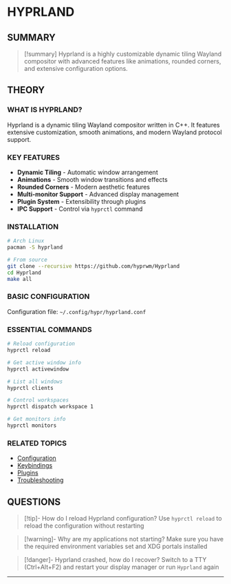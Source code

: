 # HYPRLAND

## SUMMARY
> [!summary]
> Hyprland is a highly customizable dynamic tiling Wayland compositor with advanced features like animations, rounded corners, and extensive configuration options.

## THEORY

### WHAT IS HYPRLAND?
Hyprland is a dynamic tiling Wayland compositor written in C++. It features extensive customization, smooth animations, and modern Wayland protocol support.

### KEY FEATURES
- **Dynamic Tiling** - Automatic window arrangement
- **Animations** - Smooth window transitions and effects
- **Rounded Corners** - Modern aesthetic features
- **Multi-monitor Support** - Advanced display management
- **Plugin System** - Extensibility through plugins
- **IPC Support** - Control via `hyprctl` command

### INSTALLATION
```bash
# Arch Linux
pacman -S hyprland

# From source
git clone --recursive https://github.com/hyprwm/Hyprland
cd Hyprland
make all
```

### BASIC CONFIGURATION
Configuration file: `~/.config/hypr/hyprland.conf`

### ESSENTIAL COMMANDS
```bash
# Reload configuration
hyprctl reload

# Get active window info
hyprctl activewindow

# List all windows
hyprctl clients

# Control workspaces
hyprctl dispatch workspace 1

# Get monitors info
hyprctl monitors
```

### RELATED TOPICS
- [Configuration](hyprland_config.md)
- [Keybindings](hyprland_keybindings.md)
- [Plugins](hyprland_plugins.md)
- [Troubleshooting](hyprland_troubleshooting.md)

## QUESTIONS

> [!tip]- How do I reload Hyprland configuration?
> Use `hyprctl reload` to reload the configuration without restarting

> [!warning]- Why are my applications not starting?
> Make sure you have the required environment variables set and XDG portals installed

> [!danger]- Hyprland crashed, how do I recover?
> Switch to a TTY (Ctrl+Alt+F2) and restart your display manager or run `Hyprland` again

- - -

